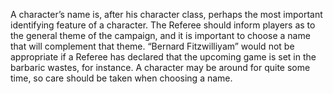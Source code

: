 A character’s name is, after his character class, perhaps the most important identifying feature of a character. The Referee should inform players as to the general theme of the campaign, and it is important to choose a name that will complement that theme. “Bernard Fitzwilliyam” would not be appropriate if a Referee has declared that the upcoming game is set in the barbaric wastes, for instance. A character may be around for quite some time, so care should be taken when choosing a name.